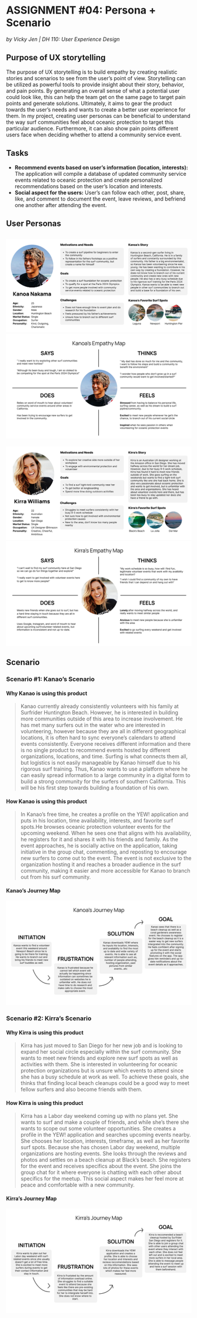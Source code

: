 # ASSIGNMENT #04: Persona + Scenario
_by Vicky Jen | DH 110: User Experience Design_

## Purpose of UX storytelling
The purpose of UX storytelling is to build empathy by creating realistic stories and scenarios to see from the user’s point of view. Storytelling can be utilized as powerful tools to provide insight about their story, behavior, and pain points. By generating an overall sense of what a potential user could look like, this can help the team get on the same page to target pain points and generate solutions. Ultimately, it aims to gear the product towards the user’s needs and wants to create a better user experience for them. In my project, creating user personas can be beneficial to understand the way surf communities feel about oceanic protection to target this particular audience. Furthermore, it can also show pain points different users face when deciding whether to attend a community service event. 

## Tasks
- **Recommend events based on user’s information (location, interests):** The application will compile a database of updated community service events related to oceanic protection and create personalized recommendations based on the user’s location and interests.
- **Social aspect for the users:** User’s can follow each other, post, share, like, and comment to document the event, leave reviews, and befriend one another after attending the event. 

## User Personas
![KANOA PERSONA](./Kanoa_Nakama.png)
![KANOA Empathy Map](./Kanoa_Empathy_Map.png)
--
![KIRRA PERSONA](./Kirra_Williams.png)
![Kirra Empathy Map](./Kirra_Empathy_Map.png)

## Scenario
### Scenario #1: Kanao’s Scenario

#### Why Kanao is using this product
> Kanao currently already consistently volunteers with his family at Surfrider Huntington Beach. However, he is interested in building more communities outside of this area to increase involvement. He has met many surfers out in the water who are interested in volunteering, however because they are all in different geographical locations, it is often hard to sync everyone’s calendars to attend events consistently. Everyone receives different information and there is no single product to recommend events hosted by different organizations, locations, and time. Surfing is what connects them all, but logistics is not easily manageable by Kanao himself due to his rigorous surf training. Thus, Kanao wants to use a platform where he can easily spread information to a large community in a digital form to build a strong community for the surfers of southern California. This will be his first step towards building a foundation of his own. 

#### How Kanao is using this product
> In Kanao’s free time, he creates a profile on the YEW! application and puts in his location, time availability, interests, and favorite surf spots.He browses oceanic protection volunteer events for the upcoming weekend. When he sees one that aligns with his availability, he registers for it and shares it with his friends and family. As the event approaches, he is socially active on the application, taking initiative in the group chat, commenting, and reposting to encourage new surfers to come out to the event. The event is not exclusive to the organization hosting it and reaches a broader audience in the surf community, making it easier and more accessible for Kanao to branch out from his surf community. 

#### Kanao’s Journey Map
![KANOA JOURNEY MAP](./Kanoa_Journey_Map.png) 

### Scenario #2: Kirra’s Scenario

#### Why Kirra is using this product
> Kirra has just moved to San Diego for her new job and is looking to expand her social circle especially within the surf community. She wants to meet new friends and explore new surf spots as well as activities with them. She is interested in volunteering for oceanic protection organizations but is unsure which events to attend since she has a busy schedule at work as well. To achieve these goals, she thinks that finding local beach cleanups could be a good way to meet fellow surfers and also become friends with them.

#### How Kirra is using this product
> Kirra has a Labor day weekend coming up with no plans yet. She wants to surf and make a couple of friends, and while she’s there she wants to scope out some volunteer opportunities. She creates a profile in the YEW! application and searches upcoming events nearby. She chooses her location, interests, timeframe, as well as her favorite surf spots. Because she has chosen Labor day weekend, multiple organizations are hosting events. She looks through the reviews and photos and settles on a beach cleanup at Black’s beach. She registers for the event and receives specifics about the event. She joins the group chat for it where everyone is chatting with each other about specifics for the meetup. This social aspect makes her feel more at peace and comfortable with a new community. 

#### Kirra’s Journey Map
![Kirra JOURNEY MAP](./Kirra_Journey_map.png) 


